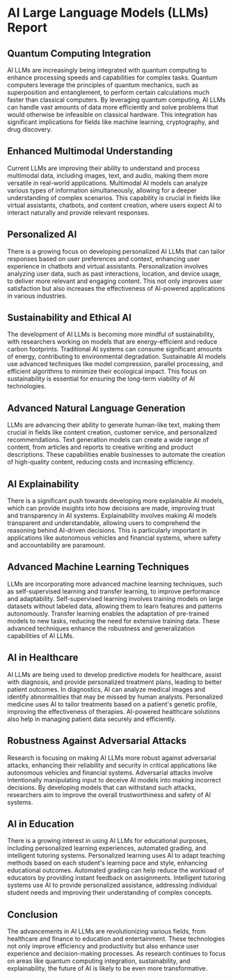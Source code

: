 # AI Large Language Models (LLMs) Report

## Quantum Computing Integration
AI LLMs are increasingly being integrated with quantum computing to enhance processing speeds and capabilities for complex tasks. Quantum computers leverage the principles of quantum mechanics, such as superposition and entanglement, to perform certain calculations much faster than classical computers. By leveraging quantum computing, AI LLMs can handle vast amounts of data more efficiently and solve problems that would otherwise be infeasible on classical hardware. This integration has significant implications for fields like machine learning, cryptography, and drug discovery.

## Enhanced Multimodal Understanding
Current LLMs are improving their ability to understand and process multimodal data, including images, text, and audio, making them more versatile in real-world applications. Multimodal AI models can analyze various types of information simultaneously, allowing for a deeper understanding of complex scenarios. This capability is crucial in fields like virtual assistants, chatbots, and content creation, where users expect AI to interact naturally and provide relevant responses.

## Personalized AI
There is a growing focus on developing personalized AI LLMs that can tailor responses based on user preferences and context, enhancing user experience in chatbots and virtual assistants. Personalization involves analyzing user data, such as past interactions, location, and device usage, to deliver more relevant and engaging content. This not only improves user satisfaction but also increases the effectiveness of AI-powered applications in various industries.

## Sustainability and Ethical AI
The development of AI LLMs is becoming more mindful of sustainability, with researchers working on models that are energy-efficient and reduce carbon footprints. Traditional AI systems can consume significant amounts of energy, contributing to environmental degradation. Sustainable AI models use advanced techniques like model compression, parallel processing, and efficient algorithms to minimize their ecological impact. This focus on sustainability is essential for ensuring the long-term viability of AI technologies.

## Advanced Natural Language Generation
LLMs are advancing their ability to generate human-like text, making them crucial in fields like content creation, customer service, and personalized recommendations. Text generation models can create a wide range of content, from articles and reports to creative writing and product descriptions. These capabilities enable businesses to automate the creation of high-quality content, reducing costs and increasing efficiency.

## AI Explainability
There is a significant push towards developing more explainable AI models, which can provide insights into how decisions are made, improving trust and transparency in AI systems. Explainability involves making AI models transparent and understandable, allowing users to comprehend the reasoning behind AI-driven decisions. This is particularly important in applications like autonomous vehicles and financial systems, where safety and accountability are paramount.

## Advanced Machine Learning Techniques
LLMs are incorporating more advanced machine learning techniques, such as self-supervised learning and transfer learning, to improve performance and adaptability. Self-supervised learning involves training models on large datasets without labeled data, allowing them to learn features and patterns autonomously. Transfer learning enables the adaptation of pre-trained models to new tasks, reducing the need for extensive training data. These advanced techniques enhance the robustness and generalization capabilities of AI LLMs.

## AI in Healthcare
AI LLMs are being used to develop predictive models for healthcare, assist with diagnosis, and provide personalized treatment plans, leading to better patient outcomes. In diagnostics, AI can analyze medical images and identify abnormalities that may be missed by human analysts. Personalized medicine uses AI to tailor treatments based on a patient's genetic profile, improving the effectiveness of therapies. AI-powered healthcare solutions also help in managing patient data securely and efficiently.

## Robustness Against Adversarial Attacks
Research is focusing on making AI LLMs more robust against adversarial attacks, enhancing their reliability and security in critical applications like autonomous vehicles and financial systems. Adversarial attacks involve intentionally manipulating input to deceive AI models into making incorrect decisions. By developing models that can withstand such attacks, researchers aim to improve the overall trustworthiness and safety of AI systems.

## AI in Education
There is a growing interest in using AI LLMs for educational purposes, including personalized learning experiences, automated grading, and intelligent tutoring systems. Personalized learning uses AI to adapt teaching methods based on each student's learning pace and style, enhancing educational outcomes. Automated grading can help reduce the workload of educators by providing instant feedback on assignments. Intelligent tutoring systems use AI to provide personalized assistance, addressing individual student needs and improving their understanding of complex concepts.

## Conclusion
The advancements in AI LLMs are revolutionizing various fields, from healthcare and finance to education and entertainment. These technologies not only improve efficiency and productivity but also enhance user experience and decision-making processes. As research continues to focus on areas like quantum computing integration, sustainability, and explainability, the future of AI is likely to be even more transformative.